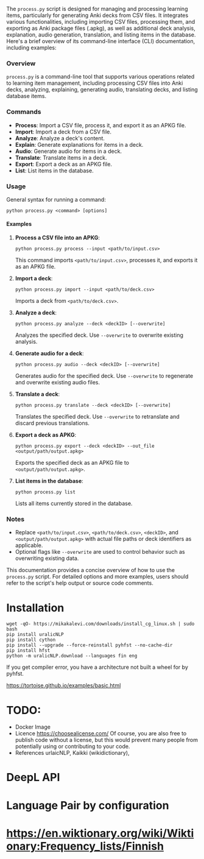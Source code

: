 ﻿The `process.py` script is designed for managing and processing learning items, particularly for generating Anki decks from CSV files. It integrates various functionalities, including importing CSV files, processing them, and exporting as Anki package files (.apkg), as well as additional deck analysis, explanation, audio generation, translation, and listing items in the database. Here's a brief overview of its command-line interface (CLI) documentation, including examples:

### Overview

`process.py` is a command-line tool that supports various operations related to learning item management, including processing CSV files into Anki decks, analyzing, explaining, generating audio, translating decks, and listing database items.

### Commands

- **Process**: Import a CSV file, process it, and export it as an APKG file.
- **Import**: Import a deck from a CSV file.
- **Analyze**: Analyze a deck's content.
- **Explain**: Generate explanations for items in a deck.
- **Audio**: Generate audio for items in a deck.
- **Translate**: Translate items in a deck.
- **Export**: Export a deck as an APKG file.
- **List**: List items in the database.

### Usage

General syntax for running a command:

```
python process.py <command> [options]
```

#### Examples

1. **Process a CSV file into an APKG**:
   ```
   python process.py process --input <path/to/input.csv>
   ```
   This command imports `<path/to/input.csv>`, processes it, and exports it as an APKG file.

2. **Import a deck**:
   ```
   python process.py import --input <path/to/deck.csv>
   ```
   Imports a deck from `<path/to/deck.csv>`.

3. **Analyze a deck**:
   ```
   python process.py analyze --deck <deckID> [--overwrite]
   ```
   Analyzes the specified deck. Use `--overwrite` to overwrite existing analysis.

4. **Generate audio for a deck**:
   ```
   python process.py audio --deck <deckID> [--overwrite]
   ```
   Generates audio for the specified deck. Use `--overwrite` to regenerate and overwrite existing audio files.

5. **Translate a deck**:
   ```
   python process.py translate --deck <deckID> [--overwrite]
   ```
   Translates the specified deck. Use `--overwrite` to retranslate and discard previous translations.

6. **Export a deck as APKG**:
   ```
   python process.py export --deck <deckID> --out_file <output/path/output.apkg>
   ```
   Exports the specified deck as an APKG file to `<output/path/output.apkg>`.

7. **List items in the database**:
   ```
   python process.py list
   ```
   Lists all items currently stored in the database.

### Notes

- Replace `<path/to/input.csv>`, `<path/to/deck.csv>`, `<deckID>`, and `<output/path/output.apkg>` with actual file paths or deck identifiers as applicable.
- Optional flags like `--overwrite` are used to control behavior such as overwriting existing data.

This documentation provides a concise overview of how to use the `process.py` script. For detailed options and more examples, users should refer to the script's help output or source code comments.






# Installation 

```
wget -qO- https://mikakalevi.com/downloads/install_cg_linux.sh | sudo bash
pip install uralicNLP
pip install cython
pip install --upgrade --force-reinstall pyhfst --no-cache-dir
pip install hfst
python -m uralicNLP.download --languages fin eng
```

If you get compiler error, you have a architecture not built a wheel for by pyhfst. 


https://tortoise.github.io/examples/basic.html


# TODO: 
- Docker Image
- Licence https://choosealicense.com/
  Of course, you are also free to publish code without a license, but this would prevent many people from potentially using or contributing to your code.
- References urlaicNLP, Kaikki (wikidictionary),


# DeepL API
# Language Pair by configuration

# https://en.wiktionary.org/wiki/Wiktionary:Frequency_lists/Finnish